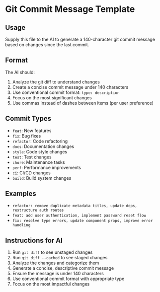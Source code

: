 # Git Commit Message Template

## Usage
Supply this file to the AI to generate a 140-character git commit message based on changes since the last commit.

## Format
The AI should:
1. Analyze the git diff to understand changes
2. Create a concise commit message under 140 characters
3. Use conventional commit format: `type: description`
4. Focus on the most significant changes
5. Use commas instead of dashes between items (per user preference)

## Commit Types
- `feat`: New features
- `fix`: Bug fixes
- `refactor`: Code refactoring
- `docs`: Documentation changes
- `style`: Code style changes
- `test`: Test changes
- `chore`: Maintenance tasks
- `perf`: Performance improvements
- `ci`: CI/CD changes
- `build`: Build system changes

## Examples
- `refactor: remove duplicate metadata titles, update deps, restructure auth routes`
- `feat: add user authentication, implement password reset flow`
- `fix: resolve type errors, update component props, improve error handling`

## Instructions for AI
1. Run `git diff` to see unstaged changes
2. Run `git diff --cached` to see staged changes
3. Analyze the changes and categorize them
4. Generate a concise, descriptive commit message
5. Ensure the message is under 140 characters
6. Use conventional commit format with appropriate type
7. Focus on the most impactful changes
